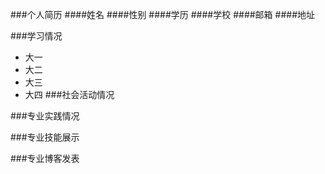 ###个人简历
####姓名
####性别
####学历
####学校
####邮箱
####地址

###学习情况
- 大一
- 大二
- 大三
- 大四
###社会活动情况

###专业实践情况

###专业技能展示

###专业博客发表

